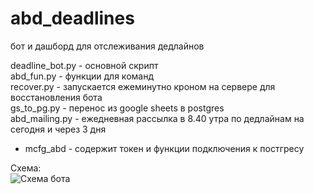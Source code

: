 # abd_deadlines
бот и дашборд для отслеживания дедлайнов

deadline_bot.py - основной скрипт  
abd_fun.py - функции для команд  
recover.py - запускается ежеминутно кроном на сервере для восстановления бота  
gs_to_pg.py - перенос из google sheets в postgres  
abd_mailing.py - ежедневная рассылка в 8.40 утра по дедлайнам на сегодня и через 3 дня  
* mcfg_abd - содержит токен и функции подключения к постгресу  

Схема:  
![Схема бота](https://github.com/user-attachments/assets/72d215a0-cde9-45e2-b5b7-5178a110856e)


